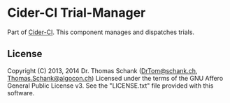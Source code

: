 # Cider-CI Trial-Manager


Part of [Cider-CI](https://github.com/cider-ci/cider-ci). This component 
manages and dispatches trials.


## License

Copyright (C) 2013, 2014 Dr. Thomas Schank  (DrTom@schank.ch, Thomas.Schank@algocon.ch)
Licensed under the terms of the GNU Affero General Public License v3.
See the "LICENSE.txt" file provided with this software.

